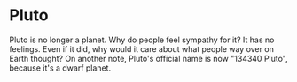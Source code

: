 # Pluto

Pluto is no longer a planet. Why do people feel sympathy for it? It has no
feelings. Even if it did, why would it care about what people way over on Earth
thought? On another note, Pluto's official name is now "134340 Pluto", because
it's a dwarf planet.
